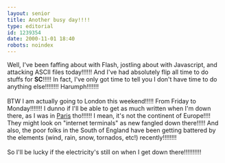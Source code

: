```yaml
---
layout: senior
title: Another busy day!!!!
type: editorial
id: 1239354
date: 2000-11-01 18:40
robots: noindex
---
```

Well, I've been faffing about with Flash, jostling about with Javascript, and attacking ASCII files today!!!!!! And I've had absolutely flip all time to do stuffs for <b>SC</b>!!!!! In fact, I've only got time to tell you I don't have time to do anything else!!!!!!!! Harumph!!!!!!! <br/> <br/>BTW I am actually going to London this weekend!!!!! From Friday to Monday!!!!!!! I dunno if I'll be able to get as much written when I'm down there, as I was in <a href="http://www.seniordads.fsnet.co.uk/seniordads/features/citizen/v2/paris/">Paris</a> tho!!!!!! I mean, it's not the continent of Europe!!!! They might look on "internet terminals" as new fangled down there!!!!! And also, the poor folks in the South of England have been getting battered by the elements (wind, rain, snow, tornados, etc!) recently!!!!!!!! <br/> <br/>So I'll be lucky if the electricity's still on when I get down there!!!!!!!!!!